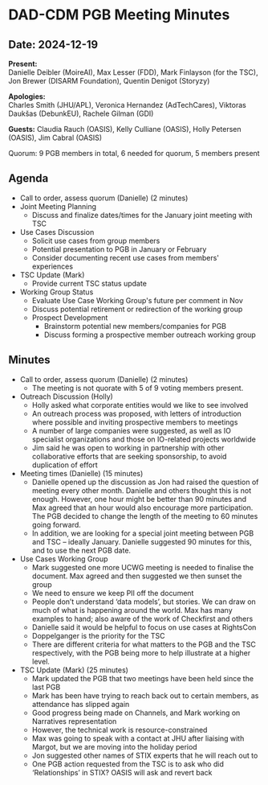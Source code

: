 # DAD-CDM PGB Meeting Minutes

## Date: 2024-12-19 

**Present:**    
Danielle Deibler (MoireAI), Max Lesser (FDD), Mark Finlayson (for the TSC), Jon Brewer (DISARM Foundation), Quentin Denigot (Storyzy)

**Apologies:**   
Charles Smith (JHU/APL), Veronica Hernandez (AdTechCares), Viktoras Daukšas (DebunkEU), Rachele Gilman (GDI)

**Guests:** Claudia Rauch (OASIS), Kelly Culliane (OASIS), Holly Petersen (OASIS), Jim Cabral (OASIS)

Quorum: 9 PGB members in total, 6 needed for quorum, 5 members present

## Agenda

* Call to order, assess quorum (Danielle) (2 minutes)
* Joint Meeting Planning
  * Discuss and finalize dates/times for the January joint meeting with TSC
* Use Cases Discussion
  * Solicit use cases from group members
  * Potential presentation to PGB in January or February
  * Consider documenting recent use cases from members' experiences
* TSC Update (Mark)
  * Provide current TSC status update
* Working Group Status
  * Evaluate Use Case Working Group's future per comment in Nov
  * Discuss potential retirement or redirection of the working group
  * Prospect Development
    * Brainstorm potential new members/companies for PGB
    * Discuss forming a prospective member outreach working group

## Minutes

* Call to order, assess quorum (Danielle) (2 minutes)  
  * The meeting is not quorate with 5 of 9 voting members present.  
* Outreach Discussion (Holly)  
  * Holly asked what corporate entities would we like to see involved  
  * An outreach process was proposed, with letters of introduction where possible and inviting prospective members to meetings   
  * A number of large companies were suggested, as well as IO specialist organizations and those on IO-related projects worldwide  
  * Jim said he was open to working in partnership with other collaborative efforts that are seeking sponsorship, to avoid duplication of effort  
* Meeting times (Danielle) (15 minutes)  
  * Danielle opened up the discussion as Jon had raised the question of meeting every other month. Danielle and others thought this is not enough. However, one hour might be better than 90 minutes and Max agreed that an hour would also encourage more participation. The PGB decided to change the length of the meeting to 60 minutes going forward.
  * In addition, we are looking for a special joint meeting between PGB and TSC – ideally January.  Danielle suggested 90 minutes for this, and to use the next PGB date.  
* Use Cases Working Group   
  * Mark suggested one more UCWG meeting is needed to finalise the document.  Max agreed and then suggested we then sunset the group  
  * We need to ensure we keep PII off the document  
  * People don’t understand ‘data models’, but stories.  We can draw on much of what is happening around the world. Max has many examples to hand; also aware of the work of Checkfirst and others  
  * Danielle said it would be helpful to focus on use cases at RightsCon  
  * Doppelganger is the priority for the TSC  
  * There are different criteria for what matters to the PGB and the TSC respectively, with the PGB being more to help illustrate at a higher level.  
* TSC Update (Mark) (25 minutes)   
  * Mark updated the PGB that two meetings have been held since the last PGB  
  * Mark has been have trying to reach back out to certain members, as attendance has slipped again  
  * Good progress being made on Channels, and Mark working on Narratives representation  
  * However, the technical work is resource-constrained  
  * Max was going to speak with a contact at JHU after liaising with Margot, but we are moving into the holiday period  
  * Jon suggested other names of STIX experts that he will reach out to  
  * One PGB action requested from the TSC is to ask who did ‘Relationships’ in STIX?  OASIS will ask and revert back

